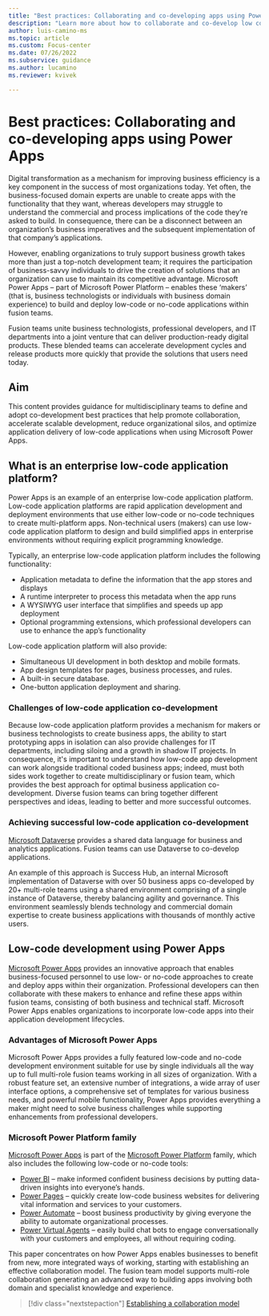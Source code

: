 ```yaml
---
title: "Best practices: Collaborating and co-developing apps using Power Apps | Microsoft Docs"
description: "Learn more about how to collaborate and co-develop low code apps in Power Apps."
author: luis-camino-ms
ms.topic: article
ms.custom: Focus-center
ms.date: 07/26/2022
ms.subservice: guidance
ms.author: lucamino
ms.reviewer: kvivek

---
```


# Best practices: Collaborating and co-developing apps using Power Apps 

Digital transformation as a mechanism for improving business efficiency is a key component in the success of most organizations today. Yet often, the business-focused domain experts are unable to create apps with the functionality that they want, whereas developers may struggle to understand the commercial and process implications of the code they’re asked to build. In consequence, there can be a disconnect between an organization’s business imperatives and the subsequent implementation of that company’s applications.

However, enabling organizations to truly support business growth takes more than just a top-notch development team; it requires the participation of business-savvy individuals to drive the creation of solutions that an organization can use to maintain its competitive advantage. Microsoft Power Apps – part of Microsoft Power Platform – enables these ‘makers’ (that is, business technologists or individuals with business domain experience) to build and deploy low-code or no-code applications within fusion teams. 

Fusion teams unite business technologists, professional developers, and IT departments into a joint venture that can deliver production-ready digital products. These blended teams can accelerate development cycles and release products more quickly that provide the solutions that users need today. 

## Aim

This content provides guidance for multidisciplinary teams to define and adopt co-development best practices that help promote collaboration, accelerate scalable development, reduce organizational silos, and optimize application delivery of low-code applications when using Microsoft Power Apps. 

## What is an enterprise low-code application platform?
Power Apps is an example of an enterprise low-code application platform. Low-code application platforms are rapid application development and deployment environments that use either low-code or no-code techniques to create multi-platform apps. Non-technical users (makers) can use  low-code application platform to design and build simplified apps in enterprise environments without requiring explicit programming knowledge. 

Typically, an enterprise  low-code application platform includes the following functionality:
- Application metadata to define the information that the app stores and displays
- A runtime interpreter to process this metadata when the app runs
- A WYSIWYG user interface that simplifies and speeds up app deployment 
- Optional programming extensions, which professional developers can use to enhance the app’s functionality

Low-code application platform will also provide:
- Simultaneous UI development in both desktop and mobile formats.
- App design templates for pages, business processes, and rules. 
- A built-in secure database.
- One-button application deployment and sharing.


### Challenges of low-code application co-development
Because low-code application platform provides a mechanism for makers or business technologists to create business apps, the ability to start prototyping apps in isolation can also provide challenges for IT departments, including siloing and a growth in shadow IT projects. In consequence, it's important to understand how low-code app development can work alongside traditional coded business apps; indeed, must both sides work together to create multidisciplinary or fusion team, which provides the best approach for optimal business application co-development. Diverse fusion teams can bring together different perspectives and ideas, leading to better and more successful outcomes.

### Achieving successful low-code application co-development
[Microsoft Dataverse](https://docs.microsoft.com/power-apps/maker/data-platform/data-platform-intro) provides a shared data language for business and analytics applications. Fusion teams can use Dataverse to co-develop applications. 

An example of this approach is Success Hub, an internal Microsoft implementation of Dataverse with over 50 business apps co-developed by 20+ multi-role teams using a shared environment comprising of a single instance of Dataverse, thereby balancing agility and governance. This environment seamlessly blends technology and commercial domain expertise to create business applications with thousands of monthly active users.

## Low-code development using Power Apps
[Microsoft Power Apps](https://powerplatform.microsoft.com/power-apps/) provides an innovative approach that enables business-focused personnel to use low- or no-code approaches to create and deploy apps within their organization. Professional developers can then collaborate with these makers to enhance and refine these apps within fusion teams, consisting of both business and technical staff. Microsoft Power Apps enables organizations to incorporate low-code apps into their application development lifecycles. 

### Advantages of Microsoft Power Apps
Microsoft Power Apps provides a fully featured low-code and no-code development environment suitable for use by single individuals all the way up to full multi-role fusion teams working in all sizes of organization. With a robust feature set, an extensive number of integrations, a wide array of user interface options, a comprehensive set of templates for various business needs, and powerful mobile functionality, Power Apps provides everything a maker might need to solve business challenges while supporting enhancements from professional developers. 

### Microsoft Power Platform family
[Microsoft Power Apps](https://powerplatform.microsoft.com/power-apps/) is part of the [Microsoft Power Platform](https://powerplatform.microsoft.com/) family, which also includes the following low-code or no-code tools:
- [Power BI](https://powerplatform.microsoft.com/power-bi/) – make informed confident business decisions by putting data-driven insights into everyone’s hands.
- [Power Pages](https://powerpages.microsoft.com/) – quickly create low-code business websites for delivering vital information and services to your customers.
- [Power Automate](https://powerplatform.microsoft.com/power-automate/) – boost business productivity by giving everyone the ability to automate organizational processes.
- [Power Virtual Agents](https://powerplatform.microsoft.com/power-virtual-agents/) – easily build chat bots to engage conversationally with your customers and employees, all without requiring coding.

This paper concentrates on how Power Apps enables businesses to benefit from new, more integrated ways of working, starting with establishing an effective collaboration model. The fusion team model supports multi-role collaboration generating an advanced way to building apps involving both domain and specialist knowledge and experience.


> [!div class="nextstepaction"]
> [Establishing a collaboration model](collaboration.md)
